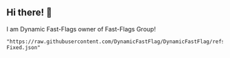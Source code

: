 ## Hi there! 👋
I am Dynamic Fast-Flags owner of Fast-Flags Group!


```
"https://raw.githubusercontent.com/DynamicFastFlag/DynamicFastFlag/refs/heads/main/Fvariable-Fixed.json"
```

